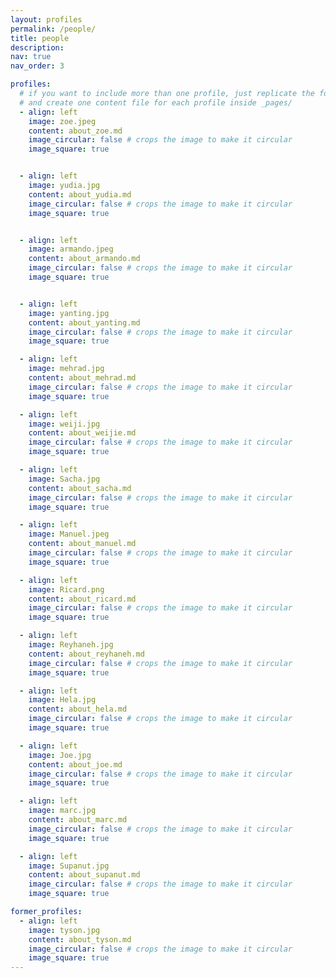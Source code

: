 ```yaml
---
layout: profiles
permalink: /people/
title: people
description:  
nav: true
nav_order: 3

profiles:
  # if you want to include more than one profile, just replicate the following block
  # and create one content file for each profile inside _pages/
  - align: left
    image: zoe.jpeg
    content: about_zoe.md
    image_circular: false # crops the image to make it circular
    image_square: true


  - align: left
    image: yudia.jpg
    content: about_yudia.md
    image_circular: false # crops the image to make it circular
    image_square: true


  - align: left
    image: armando.jpeg
    content: about_armando.md
    image_circular: false # crops the image to make it circular
    image_square: true


  - align: left
    image: yanting.jpg
    content: about_yanting.md
    image_circular: false # crops the image to make it circular
    image_square: true

  - align: left
    image: mehrad.jpg
    content: about_mehrad.md
    image_circular: false # crops the image to make it circular
    image_square: true

  - align: left
    image: weiji.jpg
    content: about_weijie.md
    image_circular: false # crops the image to make it circular
    image_square: true

  - align: left
    image: Sacha.jpg
    content: about_sacha.md
    image_circular: false # crops the image to make it circular
    image_square: true

  - align: left
    image: Manuel.jpeg
    content: about_manuel.md
    image_circular: false # crops the image to make it circular
    image_square: true

  - align: left
    image: Ricard.png
    content: about_ricard.md
    image_circular: false # crops the image to make it circular
    image_square: true

  - align: left
    image: Reyhaneh.jpg
    content: about_reyhaneh.md
    image_circular: false # crops the image to make it circular
    image_square: true

  - align: left
    image: Hela.jpg
    content: about_hela.md
    image_circular: false # crops the image to make it circular
    image_square: true

  - align: left
    image: Joe.jpg
    content: about_joe.md
    image_circular: false # crops the image to make it circular
    image_square: true

  - align: left
    image: marc.jpg
    content: about_marc.md
    image_circular: false # crops the image to make it circular
    image_square: true

  - align: left
    image: Supanut.jpg
    content: about_supanut.md
    image_circular: false # crops the image to make it circular
    image_square: true

former_profiles:
  - align: left
    image: tyson.jpg
    content: about_tyson.md
    image_circular: false # crops the image to make it circular
    image_square: true
---
```


